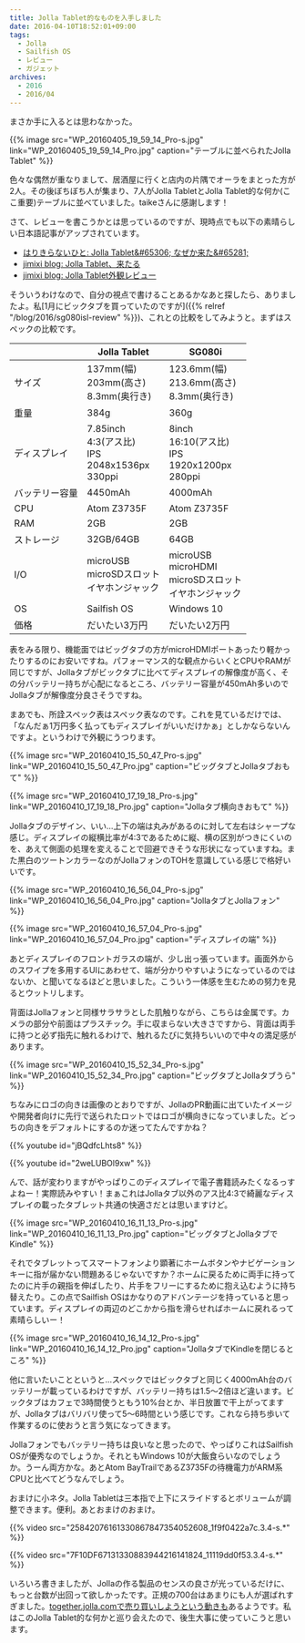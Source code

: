 ```yaml
---
title: Jolla Tablet的なものを入手しました
date: 2016-04-10T18:52:01+09:00
tags:
  - Jolla
  - Sailfish OS
  - レビュー
  - ガジェット
archives:
  - 2016
  - 2016/04
---
```


まさか手に入るとは思わなかった。

{{% image src="WP_20160405_19_59_14_Pro-s.jpg" link="WP_20160405_19_59_14_Pro.jpg" caption="テーブルに並べられたJolla Tablet" %}}

色々な偶然が重なりまして、居酒屋に行くと店内の片隅でオーラをまとった方が2人。その後ぼちぼち人が集まり、7人がJolla
TabletとJolla Tablet的な何か(ここ重要)テーブルに並べていました。taikeさんに感謝します！

さて、レビューを書こうかとは思っているのですが、現時点でも以下の素晴らしい日本語記事がアップされています。

- [はりきらないひと: Jolla Tablet&\#65306; なぜか来た&\#65281;](http://helicalgear.blogspot.jp/2016/04/jolla-tablet.html)
- [jimixi blog: Jolla Tablet、来たる](http://jiminynseries.seesaa.net/article/436332569.html)
- [jimixi blog: Jolla Tablet外観レビュー](http://jiminynseries.seesaa.net/article/436336180.html)

そういうわけなので、自分の視点で書けることあるかなあと探したら、ありましたよ。私[1月にビックタブを買っていたのですが]({{% relref "/blog/2016/sg080isl-review" %}})、これとの比較をしてみようと。まずはスペックの比較です。

<table>
<thead>
<tr class="header">
<th></th>
<th>Jolla Tablet</th>
<th>SG080i</th>
</tr>
</thead>
<tbody>
<tr class="odd">
<td>サイズ</td>
<td>137mm(幅)<br />
203mm(高さ)<br />
8.3mm(奥行き)</td>
<td>123.6mm(幅)<br />
213.6mm(高さ)<br />
8.3mm(奥行き)</td>
</tr>
<tr class="even">
<td>重量</td>
<td>384g</td>
<td>360g</td>
</tr>
<tr class="odd">
<td>ディスプレイ</td>
<td>7.85inch<br />
4:3(アス比)<br />
IPS<br />
2048x1536px<br />
330ppi</td>
<td>8inch<br />
16:10(アス比)<br />
IPS<br />
1920x1200px<br />
280ppi</td>
</tr>
<tr class="even">
<td>バッテリー容量</td>
<td>4450mAh</td>
<td>4000mAh</td>
</tr>
<tr class="odd">
<td>CPU</td>
<td>Atom Z3735F</td>
<td>Atom Z3735F</td>
</tr>
<tr class="even">
<td>RAM</td>
<td>2GB</td>
<td>2GB</td>
</tr>
<tr class="odd">
<td>ストレージ</td>
<td>32GB/64GB</td>
<td>64GB</td>
</tr>
<tr class="even">
<td>I/O</td>
<td>microUSB<br />
microSDスロット<br />
イヤホンジャック</td>
<td>microUSB<br />
microHDMI<br />
microSDスロット<br />
イヤホンジャック</td>
</tr>
<tr class="odd">
<td>OS</td>
<td>Sailfish OS</td>
<td>Windows 10</td>
</tr>
<tr class="even">
<td>価格</td>
<td>だいたい3万円</td>
<td>だいたい2万円</td>
</tr>
</tbody>
</table>

表をみる限り、機能面ではビッグタブの方がmicroHDMIポートあったり軽かったりするのにお安いですね。パフォーマンス的な観点からいくとCPUやRAMが同じですが、Jollaタブがビックタブに比べてディスプレイの解像度が高く、その分バッテリー持ちが心配になるところ、バッテリー容量が450mAh多いのでJollaタブが解像度分良さそうですね。

まあでも、所詮スペック表はスペック表なのです。これを見ているだけでは、「なんだぁ1万円多く払ってもディスプレイがいいだけかぁ」としかならないんですよ。というわけで外観にうつります。

{{% image src="WP_20160410_15_50_47_Pro-s.jpg" link="WP_20160410_15_50_47_Pro.jpg" caption="ビッグタブとJollaタブおもて" %}}

{{% image src="WP_20160410_17_19_18_Pro-s.jpg" link="WP_20160410_17_19_18_Pro.jpg" caption="Jollaタブ横向きおもて" %}}

Jollaタブのデザイン、いい...上下の端は丸みがあるのに対して左右はシャープな感じ。ディスプレイの縦横比率が4:3であるために縦、横の区別がつきにくいのを、あえて側面の処理を変えることで回避できそうな形状になっていますね。また黒白のツートンカラーなのがJollaフォンのTOHを意識している感じで格好いいです。

{{% image src="WP_20160410_16_56_04_Pro-s.jpg" link="WP_20160410_16_56_04_Pro.jpg" caption="JollaタブとJollaフォン" %}}

{{% image src="WP_20160410_16_57_04_Pro-s.jpg" link="WP_20160410_16_57_04_Pro.jpg" caption="ディスプレイの端" %}}

あとディスプレイのフロントガラスの端が、少し出っ張っています。画面外からのスワイプを多用するUIにあわせて、端が分かりやすいようになっているのではないか、と聞いてなるほどと思いました。こういう一体感を生むための努力を見るとウットリします。

背面はJollaフォンと同様サラサラとした肌触りながら、こちらは金属です。カメラの部分や前面はプラスチック。手に収まらない大きさですから、背面は両手に持つと必ず指先に触れるわけで、触れるたびに気持ちいいので中々の満足感があります。

{{% image src="WP_20160410_15_52_34_Pro-s.jpg" link="WP_20160410_15_52_34_Pro.jpg" caption="ビッグタブとJollaタブうら" %}}

ちなみにロゴの向きは画像のとおりですが、JollaのPR動画に出ていたイメージや開発者向けに先行で送られたロットではロゴが横向きになっていました。どっちの向きをデフォルトにするのか迷ってたんですかね？

{{% youtube id="jBQdfcLhts8" %}}

{{% youtube id="2weLUBOl9xw" %}}

んで、話が変わりますがやっぱりこのディスプレイで電子書籍読みたくなるっすよねー！実際読みやすい！まぁこれはJollaタブ以外のアス比4:3で綺麗なディスプレイの載ったタブレット共通の快適さだとは思いますけど。

{{% image src="WP_20160410_16_11_13_Pro-s.jpg" link="WP_20160410_16_11_13_Pro.jpg" caption="ビッグタブとJollaタブでKindle" %}}

それでタブレットってスマートフォンより顕著にホームボタンやナビゲーションキーに指が届かない問題あるじゃないですか？ホームに戻るために両手に持ってたのに片手の親指を伸ばしたり、片手をフリーにするために抱え込むように持ち替えたり。この点でSailfish
OSはかなりのアドバンテージを持っていると思っています。ディスプレイの両辺のどこかから指を滑らせればホームに戻れるって素晴らしいー！

{{% image src="WP_20160410_16_14_12_Pro-s.jpg" link="WP_20160410_16_14_12_Pro.jpg" caption="JollaタブでKindleを閉じるところ" %}}

他に言いたいことというと...スペックではビックタブと同じく4000mAh台のバッテリーが載っているわけですが、バッテリー持ちは1.5〜2倍ほど違います。ビックタブはカフェで3時間使うともう10%台とか、半日放置で干上がってますが、Jollaタブはバリバリ使って5〜6時間という感じです。これなら持ち歩いて作業するのに使おうと言う気になってきます。

Jollaフォンでもバッテリー持ちは良いなと思ったので、やっぱりこれはSailfish OSが優秀なのでしょうか。それともWindows 10が大飯食らいなのでしょうか。うーん両方かな。あとAtom BayTrailであるZ3735Fの待機電力がARM系CPUと比べてどうなんでしょう。

おまけに小ネタ。Jolla Tabletは三本指で上下にスライドするとボリュームが調整できます。便利。あとおまけのおまけ。

{{% video src="25842076161330867847354052608_1f9f0422a7c.3.4-s.*" %}}

{{% video src="7F10DF67131330883944216141824_11119dd0f53.3.4-s.*" %}}

いろいろ書きましたが、Jollaの作る製品のセンスの良さが光っているだけに、もっと台数が出回って欲しかったです。正規の700台はあまりにも人が選ばれすぎました。[together.jolla.comで売り買いしようという動きも](https://together.jolla.com/question/131835/buysell-official-jolla-tablet/)あるようです。私はこのJolla Tablet的な何かと巡り会えたので、後生大事に使っていこうと思います。
